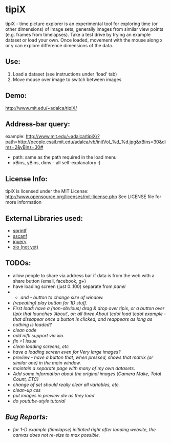 tipiX
=====

tipiX - time picture explorer is an experimental tool for exploring time (or other dimensions) of image sets, generally images from similar view points (e.g. frames from timelapses). 
Take a test drive by trying an example dataset or load your own. Once loaded, movement with the mouse along x or y can explore difference dimensions of the data.

Use:
----
1. Load a dataset (see instructions under 'load' tab)
2. Move mouse over image to switch between images

Demo:
-----
http://www.mit.edu/~adalca/tipiX/

Address-bar query:
------------------------
example:
http://www.mit.edu/~adalca/tipiX/?path=http://people.csail.mit.edu/adalca/vb/initVol_%d_%d.jpg&xBins=30&dims=2&yBins=30#
- path: same as the path required in the load menu
- xBins, yBins, dims - all self-explanatory :)

License Info:
-------------
tipiX is licensed under the MIT License:
http://www.opensource.org/licenses/mit-license.php
See LICENSE file for more information

External Libraries used:
------------------------
- [sprintf](http://www.diveintojavascript.com/projects/javascript-sprintf)
- [sscanf](http://phpjs.org/functions/sscanf/)
- [jquery](http://jquery.com/download/)
- [xio (not yet)](https://github.com/xtk/XIO)

TODOs:
------
- allow people to share via address bar if data is from the web with a share button (email, facebook, g+)
- have loading screen (just 0..100) separate from <i> panel
- + and - button to change size of window.
- (repeating) play button for 1D stuff.
- First load: have a (non-obvious) drag & drop over tipix, or a button over tipix that launches 'About', or: all three About \cdot load \cdot example - that dissapear once a button is clicked, and reappears as long as nothing is loaded?
- clean code 
- add nifti support via xio.
- fix +1 issue 
- clean loading screens, etc 
 - have a loading screen even for Very large images?
- preview - have a button that, when pressed, shows that matrix (or similar one) in the main window. 
- maintain a separate page with *many* of my own datasets.
 - Add some information about the original images (Camera Make, Total Count, ETC)
- change of set should really clear all variables, etc.
- clean-up css
- put images in preview div as they load
- do youtube-style tutorial

Bug Reports:
------------
- for 1-D example (timelapse) initiated right after loading website, the canvas does not re-size to max possible.